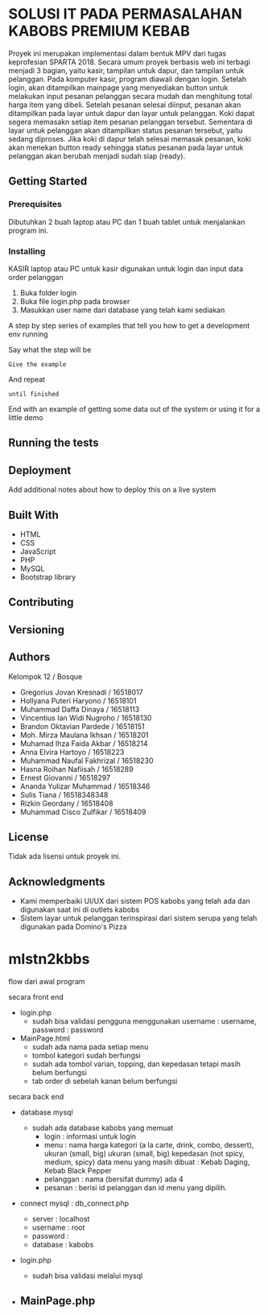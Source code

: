 # SOLUSI IT PADA PERMASALAHAN KABOBS PREMIUM KEBAB
Proyek ini merupakan implementasi dalam bentuk MPV dari tugas keprofesian SPARTA 2018. Secara umum proyek berbasis web  ini terbagi menjadi 3 bagian, yaitu kasir, tampilan untuk dapur, dan tampilan untuk pelanggan. Pada komputer kasir, program diawali dengan login. Setelah login, akan ditampilkan mainpage yang menyediakan button untuk melakukan input pesanan pelanggan secara mudah dan menghitung total harga item yang dibeli. Setelah pesanan selesai diinput, pesanan akan ditampilkan pada layar untuk dapur dan layar untuk pelanggan. Koki dapat segera memasakn setiap item pesanan pelanggan tersebut. Sementara di layar untuk pelanggan akan ditampilkan status pesanan tersebut, yaitu sedang diproses. Jika koki di dapur telah selesai memasak pesanan, koki akan menekan button ready sehingga status pesanan pada layar untuk pelanggan akan berubah menjadi sudah siap (ready).

## Getting Started

### Prerequisites
Dibutuhkan 2 buah laptop atau PC dan 1 buah tablet untuk menjalankan program ini.

### Installing
KASIR
laptop atau PC untuk kasir digunakan untuk login dan input data order pelanggan
1. Buka folder login
2. Buka file login.php pada browser
3. Masukkan user name dari database yang telah kami sediakan

A step by step series of examples that tell you how to get a development env running

Say what the step will be

```
Give the example
```

And repeat

```
until finished
```

End with an example of getting some data out of the system or using it for a little demo


## Running the tests



## Deployment
Add additional notes about how to deploy this on a live system

## Built With
* HTML
* CSS
* JavaScript
* PHP
* MySQL
* Bootstrap library

## Contributing


## Versioning


## Authors
Kelompok 12 / Bosque
* Gregorius Jovan Kresnadi / 16518017
* Hollyana Puteri Haryono / 16518101
* Muhammad Daffa Dinaya / 16518113
* Vincentius Ian Widi Nugroho / 16518130
* Brandon Oktavian Pardede / 16518151
* Moh. Mirza Maulana Ikhsan / 16518201
* Muhamad Ihza Faida Akbar / 16518214
* Anna Elvira Hartoyo / 16518223
* Muhammad Naufal Fakhrizal / 16518230
* Hasna Roihan Nafiisah / 16518289
* Ernest Giovanni / 16518297
* Ananda Yulizar Muhammad / 16518346
* Sulis Tiana / 16518348348
* Rizkin Geordany / 16518408
* Muhammad Cisco Zulfikar / 16518409


## License
Tidak ada lisensi untuk proyek ini.

## Acknowledgments
* Kami memperbaiki UI/UX dari sistem POS kabobs yang telah ada dan digunakan saat ini di outlets kabobs
* Sistem layar untuk pelanggan terinspirasi dari sistem serupa yang telah digunakan pada Domino's Pizza


# mlstn2kbbs
 flow dari awal program

 secara front end
 - login.php
    - sudah bisa validasi pengguna menggunakan username : username, password : password
 - MainPage.html
    - sudah ada nama pada setiap menu
    - tombol kategori sudah berfungsi
    - sudah ada tombol varian, topping, dan kepedasan tetapi masih belum berfungsi
    - tab order di sebelah kanan belum berfungsi

secara back end
- database mysql
    - sudah ada database kabobs yang memuat
        - login : informasi untuk login
        - menu :    nama
                    harga 
                    kategori (a la carte, drink, combo, dessert), ukuran (small, big)
                    ukuran (small, big)
                    kepedasan (not spicy, medium, spicy)
                data menu yang masih dibuat : Kebab Daging, Kebab Black Pepper
        - pelanggan : nama (bersifat dummy) ada 4
        - pesanan   : berisi id pelanggan dan id menu yang dipilih.
- connect mysql : db_connect.php
    -   server : localhost
    -   username    : root
    -   password    :
    -   database    : kabobs

- login.php
    - sudah bisa validasi melalui mysql

- MainPage.php
    - 
    